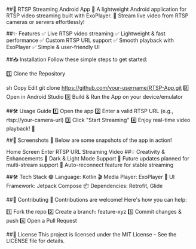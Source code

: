 ##📡 RTSP Streaming Android App
🚀 A lightweight Android application for RTSP video streaming built with ExoPlayer.
🔴 Stream live video from RTSP cameras or servers effortlessly!


##✨ Features
✅ Live RTSP video streaming
✅ Lightweight & fast performance
✅ Custom RTSP URL support
✅ Smooth playback with ExoPlayer
✅ Simple & user-friendly UI

##📥 Installation
Follow these simple steps to get started:

1️⃣ Clone the Repository

sh
Copy
Edit
git clone https://github.com/your-username/RTSP-App.git
2️⃣ Open in Android Studio
3️⃣ Build & Run the App on your device/emulator

##🛠 Usage Guide
1️⃣ Open the app
2️⃣ Enter a valid RTSP URL (e.g., rtsp://your-camera-url)
3️⃣ Click "Start Streaming"
4️⃣ Enjoy real-time video playback! 🎥

##📸 Screenshots
📍 Below are some snapshots of the app in action!

Home Screen	Enter RTSP URL	Streaming Video
##💡 Creativity & Enhancements
🎨 Dark & Light Mode Support
🚀 Future updates planned for multi-stream support
🔄 Auto-reconnect feature for stable streaming

##🛠 Tech Stack
🟢 Language: Kotlin
🎬 Media Player: ExoPlayer
📱 UI Framework: Jetpack Compose
📦 Dependencies: Retrofit, Glide

##📌 Contributing
💙 Contributions are welcome! Here's how you can help:

1️⃣ Fork the repo
2️⃣ Create a branch: feature-xyz
3️⃣ Commit changes & push
4️⃣ Open a Pull Request

##📝 License
This project is licensed under the MIT License – See the LICENSE file for details.

